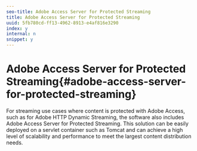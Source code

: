 ```yaml
---
seo-title: Adobe Access Server for Protected Streaming
title: Adobe Access Server for Protected Streaming
uuid: 5fb780cd-ff13-4962-8913-e4af816e3290
index: y
internal: n
snippet: y
---
```


# Adobe Access Server for Protected Streaming{#adobe-access-server-for-protected-streaming}

For streaming use cases where content is protected with Adobe Access, such as for Adobe HTTP Dynamic Streaming, the software also includes Adobe Access Server for Protected Streaming. This solution can be easily deployed on a servlet container such as Tomcat and can achieve a high level of scalability and performance to meet the largest content distribution needs. 
